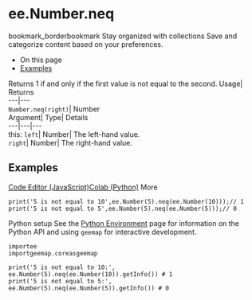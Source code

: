  
#  ee.Number.neq
bookmark_borderbookmark Stay organized with collections  Save and categorize content based on your preferences.
  * On this page
  * [Examples](https://developers.google.com/earth-engine/apidocs/ee-number-neq#examples)


Returns 1 if and only if the first value is not equal to the second. 
Usage| Returns  
---|---  
`Number.neq(right)`| Number  
Argument| Type| Details  
---|---|---  
this: `left`| Number| The left-hand value.  
`right`| Number| The right-hand value.  
## Examples
[Code Editor (JavaScript)](https://developers.google.com/earth-engine/apidocs/ee-number-neq#code-editor-javascript-sample)[Colab (Python)](https://developers.google.com/earth-engine/apidocs/ee-number-neq#colab-python-sample) More
```
print('5 is not equal to 10',ee.Number(5).neq(ee.Number(10)));// 1
print('5 is not equal to 5',ee.Number(5).neq(ee.Number(5)));// 0
```
Python setup
See the [ Python Environment](https://developers.google.com/earth-engine/guides/python_install) page for information on the Python API and using `geemap` for interactive development.
```
importee
importgeemap.coreasgeemap
```
```
print('5 is not equal to 10:', ee.Number(5).neq(ee.Number(10)).getInfo()) # 1
print('5 is not equal to 5:', ee.Number(5).neq(ee.Number(5)).getInfo()) # 0
```

